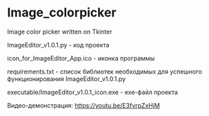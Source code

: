 # Image_colorpicker
Image color picker written on Tkinter

ImageEditor_v1.0.1.py - код проекта

icon_for_ImageEditor_App.ico - иконка программы

requirements.txt - список библиотек необходимых для успешного функционирования ImageEditor_v1.0.1.py

executable/ImageEditor_v1.0.1_icon.exe - exe-файл проекта

Видео-демонстрация: https://youtu.be/E3fvrpZxHjM

